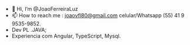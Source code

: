 - 👋 Hi, I’m @JoaoFerreiraLuz
- 📫 How to reach me : joaovfl80@gmail.com  celular/Whatsapp (55) 41 9 9535-9852.
- Dev PL .JAVA;  
- Experiencia com Angular, TypeScript, Mysql.
